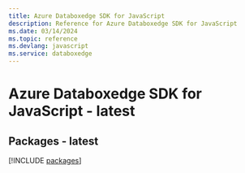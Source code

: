 ```yaml
---
title: Azure Databoxedge SDK for JavaScript
description: Reference for Azure Databoxedge SDK for JavaScript
ms.date: 03/14/2024
ms.topic: reference
ms.devlang: javascript
ms.service: databoxedge
---
```

# Azure Databoxedge SDK for JavaScript - latest
## Packages - latest
[!INCLUDE [packages](databoxedge-index.md)]